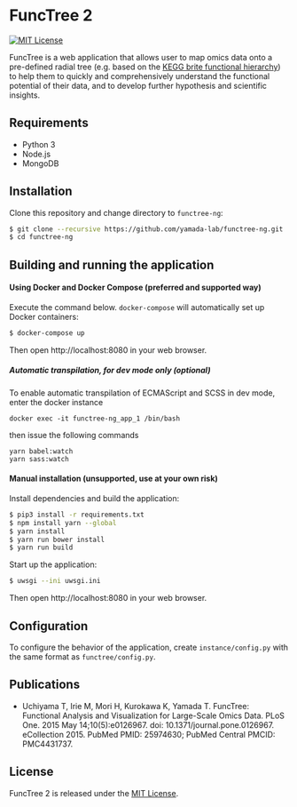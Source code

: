 # FuncTree 2
[![MIT License](https://img.shields.io/badge/License-MIT-blue.svg)](LICENSE)

FuncTree is a web application that allows user to map omics data onto a pre-defined radial tree (e.g. based on the [KEGG brite functional hierarchy](http://www.genome.jp/kegg-bin/get_htext?br08902.keg)) to help them to quickly and comprehensively understand the functional potential of their data, and to develop further hypothesis and scientific insights.

## Requirements
- Python 3
- Node.js
- MongoDB

## Installation
Clone this repository and change directory to `functree-ng`:
```bash
$ git clone --recursive https://github.com/yamada-lab/functree-ng.git
$ cd functree-ng
```
## Building and running the application
#### Using Docker and Docker Compose (preferred and supported way)
Execute the command below. `docker-compose` will automatically set up Docker containers:
```bash
$ docker-compose up
```
Then open http://localhost:8080 in your web browser.

##### Automatic transpilation, for dev mode only (optional)
To enable automatic transpilation of ECMAScript and SCSS in dev mode, enter the docker instance 
```
docker exec -it functree-ng_app_1 /bin/bash
```

then issue the following commands
```
yarn babel:watch
yarn sass:watch
```

#### Manual installation (unsupported, use at your own risk)
Install dependencies and build the application:
```bash
$ pip3 install -r requirements.txt
$ npm install yarn --global
$ yarn install
$ yarn run bower install
$ yarn run build
```
Start up the application:
```bash
$ uwsgi --ini uwsgi.ini
```
Then open http://localhost:8080 in your web browser.


## Configuration
To configure the behavior of the application, create `instance/config.py` with the same format as `functree/config.py`.

## Publications
- Uchiyama T, Irie M, Mori H, Kurokawa K, Yamada T. FuncTree: Functional Analysis and Visualization for Large-Scale Omics Data. PLoS One. 2015 May 14;10(5):e0126967. doi: 10.1371/journal.pone.0126967. eCollection 2015. PubMed PMID: 25974630; PubMed Central PMCID: PMC4431737.

## License
FuncTree 2 is released under the [MIT License](LICENSE).
